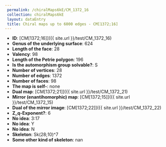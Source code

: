 ```yaml
--- 
 permalink: /chiralMaps6kE/CM_1372_16 
 collection: chiralMaps6kE
 layout: dataEntry
 title: Chiral maps up to 6000 edges - CM[1372;16]
---
```


- **ID**: [CM[1372;16]]({{ site.url }}/test/CM_1372_16)
- **Genus of the underlying surface**: 624
- **Length of the face**: 28
- **Valency**: 98
- **Length of the Petrie polygon**: 196
- **Is the automorphism group solvable?**: S
- **Number of vertices**: 28
- **Number of edges**: 1372
- **Number of faces**: 98
- **The map is self-**: none
- **Dual map**: [CM[1372;21]]({{ site.url }}/test/CM_1372_21)
- **Mirror (enantihomorphic) map**: [CM[1372;15]]({{ site.url }}/test/CM_1372_15)
- **Dual of the mirror image**: [CM[1372;22]]({{ site.url }}/test/CM_1372_22)
- **Z_q-Exponent?**: 6
- **No idea**:  3:17
- **No idea**: Y
- **No idea**: N
- **Skeleton**: Sk(28;10)^7
- **Some other kind of skeleton**: nan
